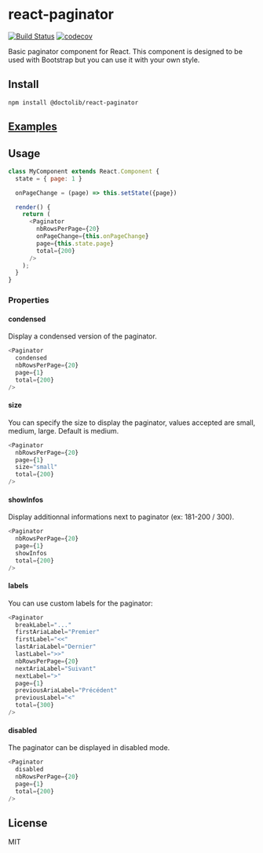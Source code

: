 # react-paginator
[![Build Status](https://travis-ci.org/doctolib/react-paginator.svg?branch=master)](https://travis-ci.org/doctolib/react-paginator)
[![codecov](https://codecov.io/gh/doctolib/react-paginator/branch/master/graph/badge.svg)](https://codecov.io/gh/doctolib/react-paginator)

Basic paginator component for React. This component is designed to be used with Bootstrap but you can use it with your own style.

## Install

```
npm install @doctolib/react-paginator
```

## [Examples](http://doctolib.github.io/react-paginator/)

## Usage

```js
class MyComponent extends React.Component {
  state = { page: 1 }

  onPageChange = (page) => this.setState({page})

  render() {
    return (
      <Paginator
        nbRowsPerPage={20}
        onPageChange={this.onPageChange}
        page={this.state.page}
        total={200}
      />
    );
  }
}
```

### Properties

#### condensed

Display a condensed version of the paginator.

```js
<Paginator
  condensed
  nbRowsPerPage={20}
  page={1}
  total={200}
/>
```

#### size

You can specify the size to display the paginator, values accepted are small, medium, large. Default is medium.

```js
<Paginator
  nbRowsPerPage={20}
  page={1}
  size="small"
  total={200}
/>
```

#### showInfos

Display additionnal informations next to paginator (ex: 181-200 / 300).

```js
<Paginator
  nbRowsPerPage={20}
  page={1}
  showInfos
  total={200}
/>
```

#### labels

You can use custom labels for the paginator:

```js
<Paginator
  breakLabel="..."
  firstAriaLabel="Premier"
  firstLabel="<<"
  lastAriaLabel="Dernier"
  lastLabel=">>"
  nbRowsPerPage={20}
  nextAriaLabel="Suivant"
  nextLabel=">"
  page={1}
  previousAriaLabel="Précédent"
  previousLabel="<"
  total={300}
/>
```

#### disabled

The paginator can be displayed in disabled mode.

```js
<Paginator
  disabled
  nbRowsPerPage={20}
  page={1}
  total={200}
/>
```

## License

MIT
